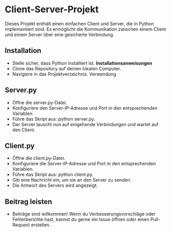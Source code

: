 # Client-Server-Projekt
Dieses Projekt enthält einen einfachen Client und Server, die in Python implementiert sind. Es ermöglicht die Kommunikation zwischen einem Client und einem Server über eine gesicherte Verbindung.

## Installation
- Stelle sicher, dass Python  installiert ist. **Installationsanweisungen**
- Clone das Repository auf deinen lokalen Computer.
- Navigiere in das Projektverzeichnis.
Verwendung
## Server.py
- Öffne die server.py-Datei.
- Konfiguriere den Server-IP-Adresse und Port in den entsprechenden Variablen.
- Führe das Skript aus: python server.py.
- Der Server lauscht nun auf eingehende Verbindungen und wartet auf den Client.

## Client.py
- Öffne die client.py-Datei.
- Konfiguriere die Server-IP-Adresse und Port in den entsprechenden Variablen.
- Führe das Skript aus: python client.py.
- Gib eine Nachricht ein, um sie an den Server zu senden.
- Die Antwort des Servers wird angezeigt.

## Beitrag leisten
- Beiträge sind willkommen! Wenn du Verbesserungsvorschläge oder Fehlerberichte hast, kannst du gerne ein Issue öffnen oder einen Pull-Request erstellen.
